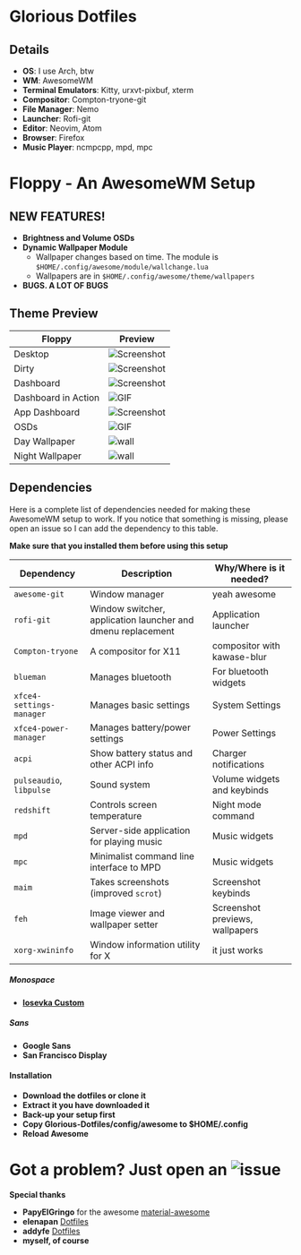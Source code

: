 # Glorious Dotfiles

## Details
+ **OS**: I use Arch, btw
+ **WM**: AwesomeWM
+ **Terminal Emulators**: Kitty, urxvt-pixbuf, xterm
+ **Compositor**: Compton-tryone-git
+ **File Manager**: Nemo
+ **Launcher**: Rofi-git
+ **Editor**: Neovim, Atom
+ **Browser**: Firefox
+ **Music Player**: ncmpcpp, mpd, mpc

# Floppy - An AwesomeWM Setup

## NEW FEATURES!
+ **Brightness and Volume OSDs**
+ **Dynamic Wallpaper Module**
  - Wallpaper changes based on time. The module is `$HOME/.config/awesome/module/wallchange.lua`
  - Wallpapers are in `$HOME/.config/awesome/theme/wallpapers`
+ **BUGS. A LOT OF BUGS**

## Theme Preview  

| Floppy | Preview |
| --- | --- |
| Desktop | ![Screenshot](https://github.com/ilovecookieee/Glorious-Dotfiles/blob/master/desktop.png) |
| Dirty | ![Screenshot](https://github.com/ilovecookieee/Glorious-Dotfiles/blob/master/dirty.png)   |
| Dashboard | ![Screenshot](https://github.com/ilovecookieee/Glorious-Dotfiles/blob/master/dashboard.png) |
| Dashboard in Action | ![GIF](https://github.com/ilovecookieee/Glorious-Dotfiles/blob/master/dashboardinaction.gif) |
| App Dashboard | ![Screenshot](https://github.com/ilovecookieee/Glorious-Dotfiles/blob/master/application-dashboard.png) |
| OSDs | ![GIF](https://github.com/ilovecookieee/Glorious-Dotfiles/blob/master/OSDs.gif) |
| Day Wallpaper | ![wall](https://github.com/ilovecookieee/Glorious-Dotfiles/blob/master/day-wallpaper.jpg)  
| Night Wallpaper | ![wall](https://github.com/ilovecookieee/Glorious-Dotfiles/blob/master/night-wallpaper.jpg)  


## Dependencies
Here is a complete list of dependencies needed for making these AwesomeWM setup to work.
If you notice that something is missing, please open an issue so I can add the dependency to this table.

**Make sure that you installed them before using this setup**  

| Dependency | Description | Why/Where is it needed? |
| --- | --- | --- |
| `awesome-git` | Window manager | yeah awesome |
| `rofi-git` | Window switcher, application launcher and dmenu replacement | Application launcher |
| `Compton-tryone` | A compositor for X11 | compositor with kawase-blur |
| `blueman` | Manages bluetooth | For bluetooth widgets |
| `xfce4-settings-manager` | Manages basic settings | System Settings |
| `xfce4-power-manager` | Manages battery/power settings | Power Settings |
| `acpi` | Show battery status and other ACPI info | Charger notifications |
| `pulseaudio`, `libpulse` | Sound system | Volume widgets and keybinds |
| `redshift` | Controls screen temperature | Night mode command |
| `mpd` | Server-side application for playing music | Music widgets |
| `mpc` | Minimalist command line interface to MPD | Music widgets |
| `maim` | Takes screenshots (improved `scrot`) | Screenshot keybinds |
| `feh` | Image viewer and wallpaper setter | Screenshot previews, wallpapers |
| `xorg-xwininfo` | Window information utility for X | it just works |



##### Monospace
+ **[Iosevka Custom](https://github.com/elenapan/dotfiles/)**

##### Sans
+ **Google Sans**
+ **San Francisco Display**

#### Installation
+ **Download the dotfiles or clone it**
+ **Extract it you have downloaded it**
+ **Back-up your setup first**
+ **Copy Glorious-Dotfiles/config/awesome to $HOME/.config**
+ **Reload Awesome**

# Got a problem? Just open an ![issue](https://github.com/ilovecookieee/Glorious-Dotfiles/issues/new)


**Special thanks**
+ **PapyElGringo** for the awesome [material-awesome](https://github.com/PapyElGringo/material-awesome)
+ **elenapan** [Dotfiles](https://github.com/elenapan/dotfiles)
+ **addyfe** [Dotfiles](https://github.com/addy-dclxvi/almighty-dotfiles)
+ **myself, of course**
